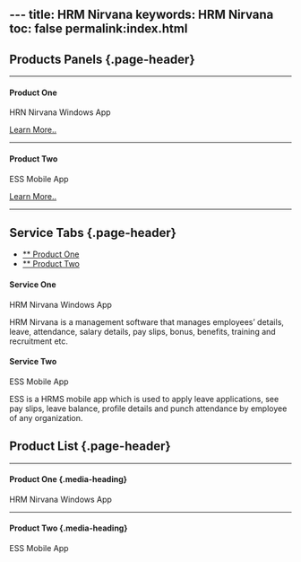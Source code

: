 --- title: HRM Nirvana 
    keywords: HRM Nirvana 
	toc: false 
	permalink:index.html 
---

Products Panels {.page-header}
---------------

** **

#### Product One

HRN Nirvana Windows App

[Learn More..](#)

** **

#### Product Two

ESS Mobile App

[Learn More..](#)

** **

Service Tabs {.page-header}
------------

-   [** Product One](#product-one)
-   [** Product Two](#product-two)

#### Service One

HRM Nirvana Windows App

HRM Nirvana is a management software that manages employees’ details,
leave, attendance, salary details, pay slips, bonus, benefits, training
and recruitment etc.

#### Service Two

ESS Mobile App

ESS is a HRMS mobile app which is used to apply leave applications, see
pay slips, leave balance, profile details and punch attendance by
employee of any organization.

Product List {.page-header}
------------

** **

#### Product One {.media-heading}

HRM Nirvana Windows App

** **

#### Product Two {.media-heading}

ESS Mobile App

